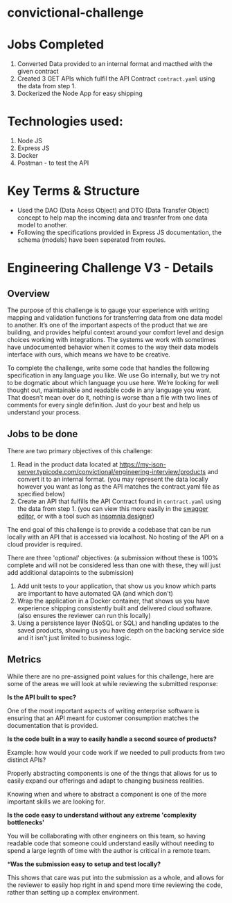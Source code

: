 # convictional-challenge

# Jobs Completed
1. Converted Data provided to an internal format and macthed with the given contract
2. Created 3 GET APIs which fulfil the API Contract `contract.yaml` using the data from step 1.
3. Dockerized the Node App for easy shipping

# Technologies used:
1. Node JS
2. Express JS
3. Docker
4. Postman - to test the API

# Key Terms & Structure
- Used the DAO (Data Acess Object) and DTO (Data Transfer Object) concept to help map the incoming data and trasnfer from one data model to another. 
- Following the specifications provided in Express JS documentation, the schema (models) have been seperated from routes. 

# Engineering Challenge V3 - Details

## Overview

The purpose of this challenge is to gauge your experience with writing mapping and validation functions for transferring data from one data model to another. It’s one of the important aspects of the product that we are building, and provides helpful context around your comfort level and design choices working with integrations. The systems we work with sometimes have undocumented behavior when it comes to the way their data models interface with ours, which means we have to be creative.

To complete the challenge, write some code that handles the following specification in any language you like. We use Go internally, but we try not to be dogmatic about which language you use here. We’re looking for well thought out, maintainable and readable code in any language you want. That doesn’t mean over do it, nothing is worse than a file with two lines of comments for every single definition. Just do your best and help us understand your process.

## Jobs to be done

There are two primary objectives of this challenge:

1. Read in the product data located at https://my-json-server.typicode.com/convictional/engineering-interview/products and convert it to an internal format. (you may represent the data locally however you want as long as the API matches the contract.yaml file as specified below)
1. Create an API that fulfills the API Contract found in `contract.yaml` using the data from step 1. (you can view this more easily in the [swagger editor](https://editor.swagger.io/), or with a tool such as [insomnia designer](https://insomnia.rest/products/designer/))

The end goal of this challenge is to provide a codebase that can be run locally with an API that is accessed via localhost. No hosting of the API on a cloud provider is required.

There are three 'optional' objectives: (a submission without these is 100% complete and will not be considered less than one with these, they will just add additional datapoints to the submission)

1. Add unit tests to your application, that show us you know which parts are important to have automated QA (and which don't)
1. Wrap the application in a Docker container, that shows us you have experience shipping consistently built and delivered cloud software. (also ensures the reviewer can run this locally)
1. Using a persistence layer (NoSQL or SQL) and handling updates to the saved products, showing us you have depth on the backing service side and it isn't just limited to business logic.

## Metrics

While there are no pre-assigned point values for this challenge, here are some of the areas we will look at while reviewing the submitted response:

**Is the API built to spec?**

One of the most important aspects of writing enterprise software is ensuring that an API meant for customer consumption matches the documentation that is provided.

**Is the code built in a way to easily handle a second source of products?**

Example: how would your code work if we needed to pull products from two distinct APIs?

Properly abstracting components is one of the things that allows for us to easily expand our offerings and adapt to changing business realities.

Knowing when and where to abstract a component is one of the more important skills we are looking for.

**Is the code easy to understand without any extreme 'complexity bottlenecks'**

You will be collaborating with other engineers on this team, so having readable code that someone could understand easily without needing to spend a large legnth of time with the author is critical in a remote team.

***Was the submission easy to setup and test locally?**

This shows that care was put into the submission as a whole, and allows for the reviewer to easily hop right in and spend more time reviewing the code, rather than setting up a complex environment.
